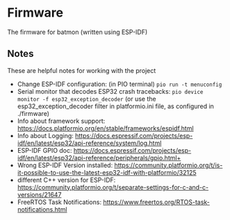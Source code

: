 # Firmware

The firmware for batmon (written using ESP-IDF)

## Notes

These are helpful notes for working with the project 

 - Change ESP-IDF configuration: (in PIO terminal) ```pio run -t menuconfig```
 - Serial monitor that decodes ESP32 crash tracebacks: ```pio device monitor -f esp32_exception_decoder``` (or use the esp32_exception_decoder filter in platformio.ini file, as configured in ./firmware)
 - Info about framework support: https://docs.platformio.org/en/stable/frameworks/espidf.html
 - Info about Logging: https://docs.espressif.com/projects/esp-idf/en/latest/esp32/api-reference/system/log.html
 - ESP-IDF GPIO doc: https://docs.espressif.com/projects/esp-idf/en/latest/esp32/api-reference/peripherals/gpio.html+
 - Wrong ESP-IDF Version installed: https://community.platformio.org/t/is-it-possible-to-use-the-latest-esp32-idf-with-platformio/32125
 - different C++ version for ESP-IDF: https://community.platformio.org/t/separate-settings-for-c-and-c-versions/21647
 - FreeRTOS Task Notifications: https://www.freertos.org/RTOS-task-notifications.html
 